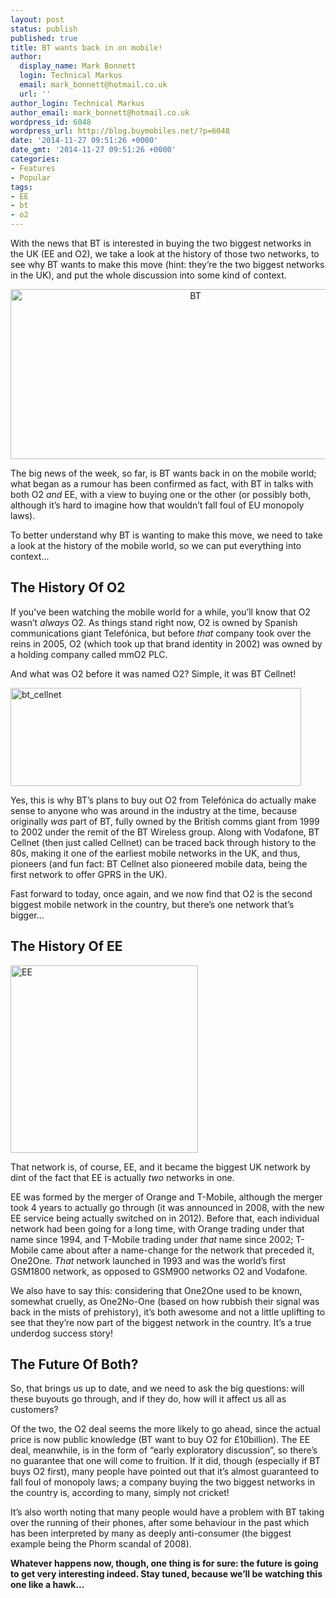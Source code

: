 ```yaml
---
layout: post
status: publish
published: true
title: BT wants back in on mobile!
author:
  display_name: Mark Bonnett
  login: Technical Markus
  email: mark_bonnett@hotmail.co.uk
  url: ''
author_login: Technical Markus
author_email: mark_bonnett@hotmail.co.uk
wordpress_id: 6048
wordpress_url: http://blog.buymobiles.net/?p=6048
date: '2014-11-27 09:51:26 +0000'
date_gmt: '2014-11-27 09:51:26 +0000'
categories:
- Features
- Popular
tags:
- EE
- bt
- o2
---
```

<p><span class="postStandFirst">With the news that BT is interested in buying the two biggest networks in the UK (EE and O2), we take a look at the history of those two networks, to see why BT wants to make this move (hint: they&rsquo;re the two biggest networks in the UK), and put the whole discussion into some kind of context.</span></p>
<p style="text-align: center;"><img class="aligncenter  wp-image-6049" alt="BT" src="https://a1comms-blog-buymobiles.storage.googleapis.com/2014/11/BT_0-1024x485.jpg" width="576" height="272" /></p>
<p>The big news of the week, so far, is BT wants back in on the mobile world; what began as a rumour has been confirmed as fact, with BT in talks with both O2 <i>and</i> EE, with a view to buying one or the other (or possibly both, although it&rsquo;s hard to imagine how that wouldn&rsquo;t fall foul of EU monopoly laws).</p>
<p>To better understand why BT is wanting to make this move, we need to take a look at the history of the mobile world, so we can put everything into context...</p>
<h2>The History Of O2</h2>
<p>If you&rsquo;ve been watching the mobile world for a while, you&rsquo;ll know that O2 wasn&rsquo;t <i>always</i> O2. As things stand right now, O2 is owned by Spanish communications giant Telef&oacute;nica, but before <i>that</i> company took over the reins in 2005, O2 (which took up that brand identity in 2002) was owned by a holding company called mmO2 PLC.</p>
<p>And what was O2 before it was named O2? Simple, it was BT Cellnet!</p>
<p><img class="aligncenter size-full wp-image-6050" alt="bt_cellnet" src="https://a1comms-blog-buymobiles.storage.googleapis.com/2014/11/bt_cellnet.png" width="465" height="157" /></p>
<p>Yes, this is why BT&rsquo;s plans to buy out O2 from Telef&oacute;nica do actually make sense to anyone who was around in the industry at the time, because originally <i>was</i> part of BT, fully owned by the British comms giant from 1999 to 2002 under the remit of the BT Wireless group. Along with Vodafone, BT Cellnet (then just called Cellnet) can be traced back through history to the 80s, making it one of the earliest mobile networks in the UK, and thus, pioneers (and fun fact: BT Cellnet also pioneered mobile data, being the first network to offer GPRS in the UK).</p>
<p>Fast forward to today, once again, and we now find that O2 is the second biggest mobile network in the country, but there&rsquo;s one network that&rsquo;s bigger...</p>
<h2>The History Of EE</h2>
<p><img class="aligncenter size-full wp-image-6051" alt="EE" src="https://a1comms-blog-buymobiles.storage.googleapis.com/2014/11/cKYnP1ZDizeo6ShHF6u5Tx82jRtuo7zjn1B_vxIZU30RmLoRxEaAzzVhuauJZP1PuAw300.png" width="300" height="300" /></p>
<p>That network is, of course, EE, and it became the biggest UK network by dint of the fact that EE is actually <i>two</i> networks in one.</p>
<p>EE was formed by the merger of Orange and T-Mobile, although the merger took 4 years to actually go through (it was announced in 2008, with the new EE service being actually switched on in 2012). Before that, each individual network had been going for a long time, with Orange trading under that name since 1994, and T-Mobile trading under <i>that</i> name since 2002; T-Mobile came about after a name-change for the network that preceded it, One2One. <i>That</i> network launched in 1993 and was the world&rsquo;s first GSM1800 network, as opposed to GSM900 networks O2 and Vodafone.</p>
<p>We also have to say this: considering that One2One used to be known, somewhat cruelly, as One2No-One (based on how rubbish their signal was back in the mists of prehistory), it&rsquo;s both awesome and not a little uplifting to see that they&rsquo;re now part of the biggest network in the country. It&rsquo;s a true underdog success story!</p>
<h2>The Future Of Both?</h2>
<p>So, that brings us up to date, and we need to ask the big questions: will these buyouts go through, and if they do, how will it affect us all as customers?</p>
<p>Of the two, the O2 deal seems the more likely to go ahead, since the actual price is now public knowledge (BT want to buy O2 for &pound;10billion). The EE deal, meanwhile, is in the form of &ldquo;early exploratory discussion&rdquo;, so there&rsquo;s no guarantee that one will come to fruition. If it did, though (especially if BT buys O2 first), many people have pointed out that it&rsquo;s almost guaranteed to fall foul of monopoly laws; a company buying the two biggest networks in the country is, according to many, simply not cricket!</p>
<p>It&rsquo;s also worth noting that many people would have a problem with BT taking over the running of their phones, after some behaviour in the past which has been interpreted by many as deeply anti-consumer (the biggest example being the Phorm scandal of 2008).</p>
<p><strong>Whatever happens now, though, one thing is for sure: the future is going to get very interesting indeed. Stay tuned, because we&rsquo;ll be watching this one like a hawk... </strong></p>
<p>&nbsp;</p>
<p>&nbsp;</p>

